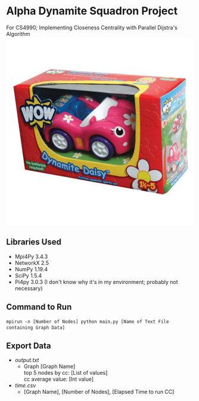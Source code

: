 # Alpha Dynamite Squadron Project
 For CS4990; Implementing Closeness Centrality with Parallel Dijstra's Algorithm
 ![Team Logo](team_logo.jpg)
 
## Libraries Used 
 * Mpi4Py 3.4.3
 * NetworkX 2.5
 * NumPy 1.19.4
 * SciPy 1.5.4
 * Pi4py 3.0.3 (I don't know why it's in my environment; probably not necessary)

## Command to Run
    mpirun -n [Number of Nodes] python main.py [Name of Text File containing Graph Data]
 
## Export Data
 * *output.txt*
   * Graph [Graph Name]  
     top 5 nodes by cc: [List of values]  
     cc average value: [Int value]
  * *time.csv*
    *  [Graph Name], [Number of Nodes], [Elapsed Time to run CC]

 
